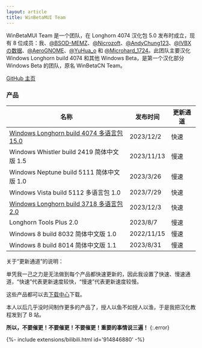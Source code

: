 ```yaml
---
layout: article
title: WinBetaMUI Team
---
```


WinBetaMUI Team 是一个团队，在 Longhorn 4074 汉化包 5.0 发布时成立，现有 8 位成员：我、[@BSOD-MEMZ](https://space.bilibili.com/1975308950)、[@Nicrozoft](https://github.com/Nicrozoft)、[@AndyChung123](https://space.bilibili.com/2119761603)、[@IVBXの数据](https://space.bilibili.com/1171551865)、[@AeroGNOME](https://space.bilibili.com/515586861)、[@YuHua_o](https://space.bilibili.com/1468597922) 和 [@Microhard_1724](https://space.bilibili.com/1684665013)。此团队主要汉化 Windows Longhorn build 4074 和其他 Windows Beta，是第一个汉化部分 Windows Beta 的团队，原名 WinBetaCN Team。

[GitHub 主页](https://github.com/wbmui)

### 产品

| 名称                                                         | 发布时间   | 更新通道 |
| ------------------------------------------------------------ | ---------- | -------- |
| [Windows Longhorn build 4074 多语言包 15.0](/2023/06/10/lh4074mui) | 2023/12/2  | 快速     |
| Windows Whistler build 2419 简体中文版 1.5                   | 2023/11/13 | 慢速     |
| Windows Neptune build 5111 简体中文版 1.0                    | 2023/3/26  | 慢速     |
| Windows Vista build 5112 多语言包 1.0                        | 2023/7/29  | 快速     |
| [Windows Longhorn build 3718 多语言包 2.0](/2023/09/19/lh3718mui) | 2023/12/3  | 快速     |
| Longhorn Tools Plus 2.0                                      | 2023/8/7   | 慢速     |
| Windows 8 build 8032 简体中文版 1.0                          | 2022/11/15 | 慢速     |
| Windows 8 build 8014 简体中文版 1.1                          | 2023/8/31  | 慢速     |

关于“更新通道”的说明：

单凭我一己之力是无法做到每个产品都快速更新的，因此我设置了快速、慢速通道，“快速”代表更新速度较快，“慢速”代表更新速度较慢。

这些产品都可以去[下载中心](/download)下载。

本人以后几乎没时间制作更多的产品了，授人以鱼不如授人以渔，于是我把汉化教程发到了 B 站。

**所以，不要催更！不要催更！不要催更！重要的事情说三遍！**
{:.error}

<div>{%- include extensions/bilibili.html id='914846880' -%}</div>
